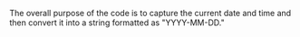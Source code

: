 The overall purpose of the code is to capture the current date and time and then convert it into a string formatted as "YYYY-MM-DD."
